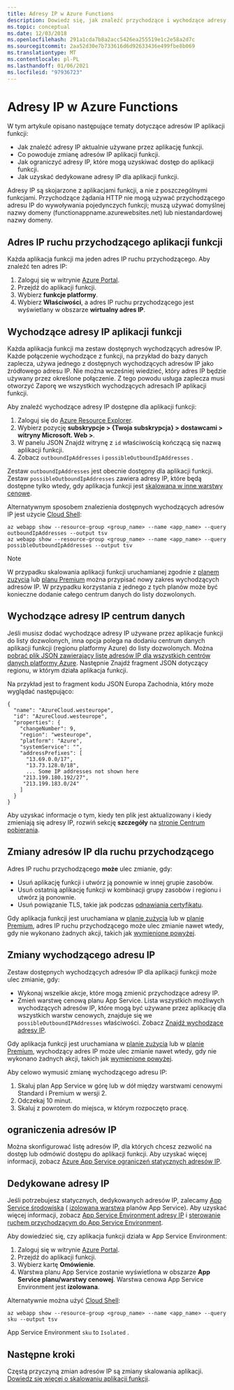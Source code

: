 ```yaml
---
title: Adresy IP w Azure Functions
description: Dowiedz się, jak znaleźć przychodzące i wychodzące adresy IP dla aplikacji funkcji i co powoduje ich zmianę.
ms.topic: conceptual
ms.date: 12/03/2018
ms.openlocfilehash: 291a1cda7b8a2acc5426ea255519e1c2e58a2d7c
ms.sourcegitcommit: 2aa52d30e7b733616d6d92633436e499fbe8b069
ms.translationtype: MT
ms.contentlocale: pl-PL
ms.lasthandoff: 01/06/2021
ms.locfileid: "97936723"
---
```

# <a name="ip-addresses-in-azure-functions"></a>Adresy IP w Azure Functions

W tym artykule opisano następujące tematy dotyczące adresów IP aplikacji funkcji:

* Jak znaleźć adresy IP aktualnie używane przez aplikację funkcji.
* Co powoduje zmianę adresów IP aplikacji funkcji.
* Jak ograniczyć adresy IP, które mogą uzyskiwać dostęp do aplikacji funkcji.
* Jak uzyskać dedykowane adresy IP dla aplikacji funkcji.

Adresy IP są skojarzone z aplikacjami funkcji, a nie z poszczególnymi funkcjami. Przychodzące żądania HTTP nie mogą używać przychodzącego adresu IP do wywoływania pojedynczych funkcji; muszą używać domyślnej nazwy domeny (functionappname.azurewebsites.net) lub niestandardowej nazwy domeny.

## <a name="function-app-inbound-ip-address"></a>Adres IP ruchu przychodzącego aplikacji funkcji

Każda aplikacja funkcji ma jeden adres IP ruchu przychodzącego. Aby znaleźć ten adres IP:

1. Zaloguj się w witrynie [Azure Portal](https://portal.azure.com).
2. Przejdź do aplikacji funkcji.
3. Wybierz **funkcje platformy**.
4. Wybierz **Właściwości**, a adres IP ruchu przychodzącego jest wyświetlany w obszarze **wirtualny adres IP**.

## <a name="function-app-outbound-ip-addresses"></a><a name="find-outbound-ip-addresses"></a>Wychodzące adresy IP aplikacji funkcji

Każda aplikacja funkcji ma zestaw dostępnych wychodzących adresów IP. Każde połączenie wychodzące z funkcji, na przykład do bazy danych zaplecza, używa jednego z dostępnych wychodzących adresów IP jako źródłowego adresu IP. Nie można wcześniej wiedzieć, który adres IP będzie używany przez określone połączenie. Z tego powodu usługa zaplecza musi otworzyć Zaporę we wszystkich wychodzących adresach IP aplikacji funkcji.

Aby znaleźć wychodzące adresy IP dostępne dla aplikacji funkcji:

1. Zaloguj się do [Azure Resource Explorer](https://resources.azure.com).
2. Wybierz pozycję **subskrypcje > {Twoja subskrypcja} > dostawcami > witryny Microsoft. Web >**.
3. W panelu JSON Znajdź witrynę z `id` właściwością kończącą się nazwą aplikacji funkcji.
4. Zobacz `outboundIpAddresses` i `possibleOutboundIpAddresses` . 

Zestaw `outboundIpAddresses` jest obecnie dostępny dla aplikacji funkcji. Zestaw `possibleOutboundIpAddresses` zawiera adresy IP, które będą dostępne tylko wtedy, gdy aplikacja funkcji jest [skalowana w inne warstwy cenowe](#outbound-ip-address-changes).

Alternatywnym sposobem znalezienia dostępnych wychodzących adresów IP jest użycie [Cloud Shell](../cloud-shell/quickstart.md):

```azurecli-interactive
az webapp show --resource-group <group_name> --name <app_name> --query outboundIpAddresses --output tsv
az webapp show --resource-group <group_name> --name <app_name> --query possibleOutboundIpAddresses --output tsv
```

> [!NOTE]
> W przypadku skalowania aplikacji funkcji uruchamianej zgodnie z [planem zużycia](consumption-plan.md) lub [planu Premium](functions-premium-plan.md) można przypisać nowy zakres wychodzących adresów IP. W przypadku korzystania z jednego z tych planów może być konieczne dodanie całego centrum danych do listy dozwolonych.

## <a name="data-center-outbound-ip-addresses"></a>Wychodzące adresy IP centrum danych

Jeśli musisz dodać wychodzące adresy IP używane przez aplikacje funkcji do listy dozwolonych, inna opcja polega na dodaniu centrum danych aplikacji funkcji (regionu platformy Azure) do listy dozwolonych. Można [pobrać plik JSON zawierający listę adresów IP dla wszystkich centrów danych platformy Azure](https://www.microsoft.com/en-us/download/details.aspx?id=56519). Następnie Znajdź fragment JSON dotyczący regionu, w którym działa aplikacja funkcji.

Na przykład jest to fragment kodu JSON Europa Zachodnia, który może wyglądać następująco:

```
{
  "name": "AzureCloud.westeurope",
  "id": "AzureCloud.westeurope",
  "properties": {
    "changeNumber": 9,
    "region": "westeurope",
    "platform": "Azure",
    "systemService": "",
    "addressPrefixes": [
      "13.69.0.0/17",
      "13.73.128.0/18",
      ... Some IP addresses not shown here
     "213.199.180.192/27",
     "213.199.183.0/24"
    ]
  }
}
```

 Aby uzyskać informacje o tym, kiedy ten plik jest aktualizowany i kiedy zmieniają się adresy IP, rozwiń sekcję **szczegóły** na [stronie Centrum pobierania](https://www.microsoft.com/en-us/download/details.aspx?id=56519).

## <a name="inbound-ip-address-changes"></a><a name="inbound-ip-address-changes"></a>Zmiany adresów IP dla ruchu przychodzącego

Adres IP ruchu przychodzącego **może** ulec zmianie, gdy:

- Usuń aplikację funkcji i utwórz ją ponownie w innej grupie zasobów.
- Usuń ostatnią aplikację funkcji w kombinacji grupy zasobów i regionu i utwórz ją ponownie.
- Usuń powiązanie TLS, takie jak podczas [odnawiania certyfikatu](../app-service/configure-ssl-certificate.md#renew-certificate).

Gdy aplikacja funkcji jest uruchamiana w [planie zużycia](consumption-plan.md) lub w [planie Premium](functions-premium-plan.md), adres IP ruchu przychodzącego może ulec zmianie nawet wtedy, gdy nie wykonano żadnych akcji, takich jak [wymienione powyżej](#inbound-ip-address-changes).

## <a name="outbound-ip-address-changes"></a>Zmiany wychodzącego adresu IP

Zestaw dostępnych wychodzących adresów IP dla aplikacji funkcji może ulec zmianie, gdy:

* Wykonaj wszelkie akcje, które mogą zmienić przychodzące adresy IP.
* Zmień warstwę cenową planu App Service. Lista wszystkich możliwych wychodzących adresów IP, które mogą być używane przez aplikację dla wszystkich warstw cenowych, znajduje się we `possibleOutboundIPAddresses` właściwości. Zobacz [Znajdź wychodzące adresy IP](#find-outbound-ip-addresses).

Gdy aplikacja funkcji jest uruchamiana w [planie zużycia](consumption-plan.md) lub w [planie Premium](functions-premium-plan.md), wychodzący adres IP może ulec zmianie nawet wtedy, gdy nie wykonano żadnych akcji, takich jak [wymienione powyżej](#inbound-ip-address-changes).

Aby celowo wymusić zmianę wychodzącego adresu IP:

1. Skaluj plan App Service w górę lub w dół między warstwami cenowymi Standard i Premium w wersji 2.
2. Odczekaj 10 minut.
3. Skaluj z powrotem do miejsca, w którym rozpoczęto pracę.

## <a name="ip-address-restrictions"></a>ograniczenia adresów IP

Można skonfigurować listę adresów IP, dla których chcesz zezwolić na dostęp lub odmówić dostępu do aplikacji funkcji. Aby uzyskać więcej informacji, zobacz [Azure App Service ograniczeń statycznych adresów IP](../app-service/app-service-ip-restrictions.md).

## <a name="dedicated-ip-addresses"></a>Dedykowane adresy IP

Jeśli potrzebujesz statycznych, dedykowanych adresów IP, zalecamy [App Service środowiska](../app-service/environment/intro.md) ( [izolowana warstwa](https://azure.microsoft.com/pricing/details/app-service/) planów App Service). Aby uzyskać więcej informacji, zobacz [App Service Environment adresy IP](../app-service/environment/network-info.md#ase-ip-addresses) i [sterowanie ruchem przychodzącym do App Service Environment](../app-service/environment/app-service-app-service-environment-control-inbound-traffic.md).

Aby dowiedzieć się, czy aplikacja funkcji działa w App Service Environment:

1. Zaloguj się w witrynie [Azure Portal](https://portal.azure.com).
2. Przejdź do aplikacji funkcji.
3. Wybierz kartę **Omówienie**.
4. Warstwa planu App Service zostanie wyświetlona w obszarze **App Service planu/warstwy cenowej**. Warstwa cenowa App Service Environment jest **izolowana**.
 
Alternatywnie można użyć [Cloud Shell](../cloud-shell/quickstart.md):

```azurecli-interactive
az webapp show --resource-group <group_name> --name <app_name> --query sku --output tsv
```

App Service Environment `sku` to `Isolated` .

## <a name="next-steps"></a>Następne kroki

Częstą przyczyną zmian adresów IP są zmiany skalowania aplikacji. [Dowiedz się więcej o skalowaniu aplikacji funkcji](functions-scale.md).
